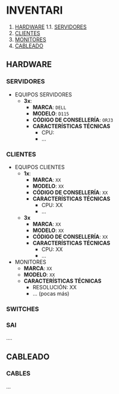 # INVENTARI

1. [HARDWARE](#hardware)
  1.1. [SERVIDORES](#servidores)
  2. [CLIENTES](#clientes)
  3. [MONITORES](#monitores)
2. [CABLEADO](#cableado)

## HARDWARE

### SERVIDORES

- EQUIPOS SERVIDORES
  - **3x**:
    - **MARCA**: `DELL`
    - **MODELO**: `D115`
    - **CÓDIGO DE CONSELLERÍA**: `ORJ3`
    - **CARACTERÍSTICAS TÉCNICAS**
      - CPU: 
      - ... 

### CLIENTES

- EQUIPOS CLIENTES
  - **1x**:
    - **MARCA**: `XX`
    - **MODELO**: `XX`
    - **CÓDIGO DE CONSELLERÍA**: `XX`
    - **CARACTERÍSTICAS TÉCNICAS**
      - CPU: XX
      - ... 
  - **3x**
    - **MARCA**: `XX`
    - **MODELO**: `XX`
    - **CÓDIGO DE CONSELLERÍA**: `XX`
    - **CARACTERÍSTICAS TÉCNICAS**
      - CPU: XX
      - ... 
- MONITORES
    - **MARCA**: `XX`
    - **MODELO**: `XX`
    - **CARACTERÍSTICAS TÉCNICAS**
      - RESOLUCIÓN: XX
      - ... (pocas más)

### SWITCHES

### SAI

....

## CABLEADO

### CABLES

...

